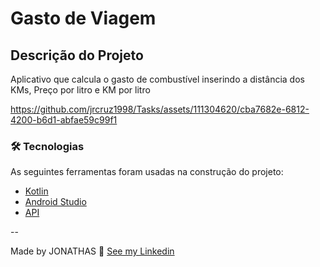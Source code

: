# Gasto de Viagem

## Descrição do Projeto
<p>Aplicativo que calcula o gasto de combustível inserindo a distância dos KMs, Preço por litro e KM por litro
</p>

https://github.com/jrcruz1998/Tasks/assets/111304620/cba7682e-6812-4200-b6d1-abfae59c99f1

### 🛠 Tecnologias

As seguintes ferramentas foram usadas na construção do projeto:

- [Kotlin](https://kotlinlang.org/)
- [Android Studio](https://developer.android.com/studio)
- [API](http://devmasterteam.com/CursoAndroid/API#authentication-create)

--

Made by JONATHAS 👋 [See my Linkedin](https://www.linkedin.com/in/jonathas-cruz/)
